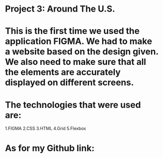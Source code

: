 # Project 3: Around The U.S.

# This is the first time we used the application FIGMA. We had to make a website based on the design given. We also need to make sure that all the elements are accurately displayed on different screens.

# The technologies that were used are:

1.FIGMA
2.CSS
3.HTML
4.Grid
5.Flexbox

# As for my Github link:
